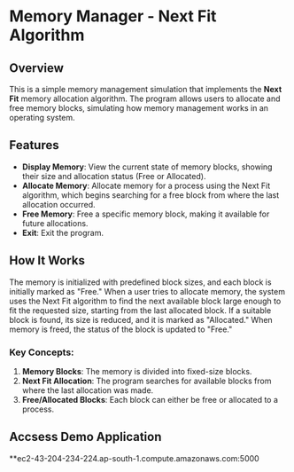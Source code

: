 # Memory Manager - Next Fit Algorithm

## Overview
This is a simple memory management simulation that implements the **Next Fit** memory allocation algorithm. The program allows users to allocate and free memory blocks, simulating how memory management works in an operating system.

## Features
- **Display Memory**: View the current state of memory blocks, showing their size and allocation status (Free or Allocated).
- **Allocate Memory**: Allocate memory for a process using the Next Fit algorithm, which begins searching for a free block from where the last allocation occurred.
- **Free Memory**: Free a specific memory block, making it available for future allocations.
- **Exit**: Exit the program.

## How It Works
The memory is initialized with predefined block sizes, and each block is initially marked as "Free." When a user tries to allocate memory, the system uses the Next Fit algorithm to find the next available block large enough to fit the requested size, starting from the last allocated block. If a suitable block is found, its size is reduced, and it is marked as "Allocated." When memory is freed, the status of the block is updated to "Free."

### Key Concepts:
1. **Memory Blocks**: The memory is divided into fixed-size blocks.
2. **Next Fit Allocation**: The program searches for available blocks from where the last allocation was made.
3. **Free/Allocated Blocks**: Each block can either be free or allocated to a process.

## Accsess Demo Application

**ec2-43-204-234-224.ap-south-1.compute.amazonaws.com:5000

